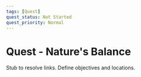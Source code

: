 ```yaml
---
tags: [Quest]
quest_status: Not Started
quest_priority: Normal
---
```


# Quest - Nature's Balance

Stub to resolve links. Define objectives and locations.


